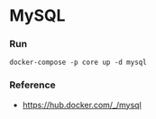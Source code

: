 # MySQL

### Run
````
docker-compose -p core up -d mysql
````

### Reference
- https://hub.docker.com/_/mysql
